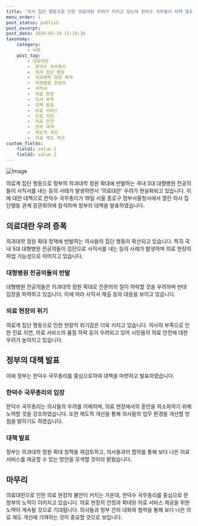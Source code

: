 ```yaml
---
title: '의사 집단 행동으로 인한 의료대란 우려가 커지고 있는데 한덕수 국무총리 대책 발표'
menu_order: 1
post_status: publish
post_excerpt: 
post_date: 2024-02-19 15:18:30
taxonomy:
    category:
        - 사회
    post_tag:
        - 의료대란
        -  한덕수 국무총리
        -  의사 집단 행동
        -  의과대학 정원 확대
        -  대형병원 전공의
        -  사직서
        -  의료 현장
        -  의사 부족
        -  대책 발표
        -  의료 서비스
        -  진료 지연
        -  의료 안전
        -  정부 대책
        -  제도적 개선
        -  의료 제도 개선
custom_fields:
    field1: value 1
    field2: value 2
---
```


![Image](https://imgnews.pstatic.net/image/001/2024/02/19/PYH2024021903490001300_P4_20240219103415962.jpg?type=w647)

의료계 집단 행동으로 정부의 의과대학 정원 확대에 반발하는 국내 5대 대형병원 전공의들이 사직서를 내는 등의 사태가 발생하면서 '의료대란' 우려가 현실화되고 있습니다. 이에 대한 대책으로 한덕수 국무총리가 19일 서울 종로구 정부서울청사에서 열린 의사 집단행동 관계 장관회의에 참석하며 정부의 대책을 발표하였습니다.
## 의료대란 우려 증폭
의과대학 정원 확대 정책에 반발하는 의사들의 집단 행동이 확산되고 있습니다. 특히 국내 5대 대형병원 전공의들이 집단으로 사직서를 내는 등의 사례가 발생하며 의료 현장의 파업 가능성으로 이어지고 있습니다.
### 대형병원 전공의들의 반발
대형병원 전공의들은 의과대학 정원 확대로 전문의의 질이 하락할 것을 우려하며 반대 입장을 피력하고 있습니다. 이에 따라 사직서 제출 등의 대응을 보이고 있습니다.
### 의료 현장의 위기
의료계 집단 행동으로 인한 현장의 위기감은 더욱 커지고 있습니다. 의사의 부족으로 인한 진료 지연, 의료 서비스의 품질 하락 등이 우려되고 있어 시민들의 의료 안전에 대한 우려가 높아지고 있습니다.
## 정부의 대책 발표
이에 정부는 한덕수 국무총리를 중심으로하여 대책을 마련하고 발표하였습니다.
### 한덕수 국무총리의 입장
한덕수 국무총리는 의사들의 우려를 이해하며, 의료 현장에서의 혼란을 최소화하기 위해 노력할 것을 강조하였습니다. 또한 제도적 개선을 통해 의사들의 업무 환경을 개선할 방침을 밝히기도 하였습니다.
### 대책 발표
정부는 의과대학 정원 확대 정책을 재검토하고, 의사들과의 합의를 통해 보다 나은 의료 서비스를 제공할 수 있는 방안을 모색할 것이라 밝혔습니다.
## 마무리
의료대란으로 인한 의료 현장의 불안이 커지는 가운데, 한덕수 국무총리를 중심으로 한 정부의 노력이 이어지고 있습니다. 의료 현장의 안정과 확대된 의료 서비스 제공을 위한 노력이 계속될 것으로 기대됩니다. 의사들과 정부 간의 대화와 협력을 통해 보다 나은 의료 제도 개선에 기여하는 것이 중요할 것으로 보입니다.
